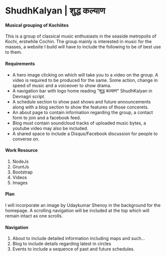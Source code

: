 # ShudhKalyan | शुद्ध कल्याण
#### Musical grouping of Kochiites
This is a group of classical music enthusiasts in the seaside metropolis of Kochi, erstwhile Cochin. The group mainly is interested in music for the masses, a website I build will have to include the following to be of best use to them.

#### Requirements
* A hero image clicking on which will take you to a video on the group. A video is required to be produced for the same. Some action, change in speed of music and a voiceover to show drama.
* A navigation bar with logo home reading "शुद्ध कल्याण" ShudhKalyan in Devnagri script.
* A schedule section to show past shows and future announcements along with a blog section to show the features of those concerets.
* An about page to contain information regarding the group, a contact form to join and a facebook feed.
* Blog must contain soundcloud tracks of uploaded music bytes, a youtube video may also be included.
* A shared space to include a Disqus/Facebook discussion for people to converse on.

#### Work Resource
1. NodeJs
2. GruntJs
3. Bootstrap
4. Videos
5. Images

#### Plan
I will incorporate an image by Udaykumar Shenoy in the background for the homepage. A scrolling navigation will be included at the top which will remain intact as one scrolls.

#### Navigation
1. About to include detailed information including maps and such...
2. Blog to include details regarding latest in circles
3. Events to include a sequence of past and future schedules.